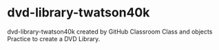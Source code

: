 # dvd-library-twatson40k
dvd-library-twatson40k created by GitHub Classroom
Class and objects Practice to create a DVD Library.
